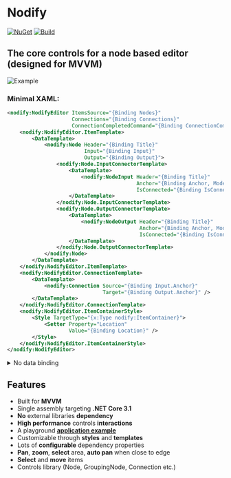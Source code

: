 
# Nodify
[![NuGet](https://img.shields.io/nuget/dt/Nodify?label=nuget&style=for-the-badge)](https://www.nuget.org/packages/Nodify)
[![Build](https://img.shields.io/github/workflow/status/miroiu/nodify/Build?style=for-the-badge)](https://github.com/miroiu/nodify/actions)

## The core controls for a node based editor (designed for MVVM)
![Example](https://i.imgur.com/xSPN1s2.png)

### Minimal XAML:
```xml
<nodify:NodifyEditor ItemsSource="{Binding Nodes}"
                     Connections="{Binding Connections}"
                     ConnectionCompletedCommand="{Binding ConnectionCompletedCommand}">
    <nodify:NodifyEditor.ItemTemplate>
        <DataTemplate>
            <nodify:Node Header="{Binding Title}"
                         Input="{Binding Input}"
                         Output="{Binding Output}">
                <nodify:Node.InputConnectorTemplate>
                    <DataTemplate>
                        <nodify:NodeInput Header="{Binding Title}"
                                          Anchor="{Binding Anchor, Mode=OneWayToSource}"
                                          IsConnected="{Binding IsConnected}" />
                    </DataTemplate>
                </nodify:Node.InputConnectorTemplate>
                <nodify:Node.OutputConnectorTemplate>
                    <DataTemplate>
                        <nodify:NodeOutput Header="{Binding Title}"
                                           Anchor="{Binding Anchor, Mode=OneWayToSource}"
                                           IsConnected="{Binding IsConnected}" />
                    </DataTemplate>
                </nodify:Node.OutputConnectorTemplate>
            </nodify:Node>
        </DataTemplate>
    </nodify:NodifyEditor.ItemTemplate>
    <nodify:NodifyEditor.ConnectionTemplate>
        <DataTemplate>
            <nodify:Connection Source="{Binding Input.Anchor}"
                               Target="{Binding Output.Anchor}" />
        </DataTemplate>
    </nodify:NodifyEditor.ConnectionTemplate>
    <nodify:NodifyEditor.ItemContainerStyle>
        <Style TargetType="{x:Type nodify:ItemContainer}">
            <Setter Property="Location"
                    Value="{Binding Location}" />
        </Style>
    </nodify:NodifyEditor.ItemContainerStyle>
</nodify:NodifyEditor>
```

<details>
  <summary>No data binding</summary>
  
***Note: Not much you can do with this at the moment***
```xml
<nodify:NodifyEditor>
    <nodify:Node Header="My node"
                 nodify:ItemContainer.LocationOverride="100 100" />
    <nodify:Node Header="My other node"
                 nodify:ItemContainer.LocationOverride="200 100" />
    <nodify:GroupingNode Header="Grouping node"
                         Width="300"
                         Height="150"
                         nodify:ItemContainer.LocationOverride="50 50" />
    <nodify:KnotNode nodify:ItemContainer.LocationOverride="400 100" />
</nodify:NodifyEditor>
```
</details>

## Features
 
 - Built for **MVVM**
 - Single assembly targeting **.NET Core 3.1**
 - **No** external libraries **dependency**
 - **High performance** controls **interactions**
 - A playground [**application example**](https://github.com/miroiu/nodify/tree/master/Examples/Nodify.Playground)
 - Customizable through **styles** and **templates**
 - Lots of **configurable** dependency properties
 - **Pan**, **zoom**, **select** area, **auto pan** when close to edge
 - **Select** and **move** items
 - Controls library (Node, GroupingNode, Connection etc.)
